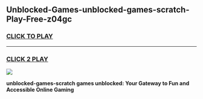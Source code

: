 
## Unblocked-Games-unblocked-games-scratch-Play-Free-z04gc
<h3>
<a href="https://premium76.site?title=unblocked-games-scratch&ref=09A">CLICK TO PLAY</a></h3>
<hr>

<h3>
<a href="https://premium76.site?title=unblocked-games-scratch&ref=09A">CLICK 2 PLAY</a>
  
</h3>

<a href="https://premium76.site?title=unblocked-games-scratch&ref=09A"><img src="https://clearcache.store/games.png"></a>


**unblocked-games-scratch games unblocked: Your Gateway to Fun and Accessible Online Gaming**
